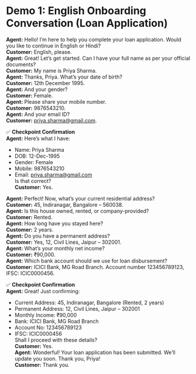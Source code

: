 # Demo 1: English Onboarding Conversation (Loan Application)

**Agent:** Hello! I’m here to help you complete your loan application. Would you like to continue in English or Hindi?  
**Customer:** English, please.  
**Agent:** Great! Let’s get started. Can I have your full name as per your official documents?  
**Customer:** My name is Priya Sharma.  
**Agent:** Thanks, Priya. What’s your date of birth?  
**Customer:** 12th December 1995.  
**Agent:** And your gender?  
**Customer:** Female.  
**Agent:** Please share your mobile number.  
**Customer:** 9876543210.  
**Agent:** And your email ID?  
**Customer:** priya.sharma@gmail.com.  

✅ **Checkpoint Confirmation**  
**Agent:** Here’s what I have:  
- Name: Priya Sharma  
- DOB: 12-Dec-1995  
- Gender: Female  
- Mobile: 9876543210  
- Email: priya.sharma@gmail.com  
Is that correct?  
**Customer:** Yes.  

**Agent:** Perfect! Now, what’s your current residential address?  
**Customer:** 45, Indiranagar, Bangalore – 560038.  
**Agent:** Is this house owned, rented, or company-provided?  
**Customer:** Rented.  
**Agent:** How long have you stayed here?  
**Customer:** 2 years.  
**Agent:** Do you have a permanent address?  
**Customer:** Yes, 12, Civil Lines, Jaipur – 302001.  
**Agent:** What’s your monthly net income?  
**Customer:** ₹90,000.  
**Agent:** Which bank account should we use for loan disbursement?  
**Customer:** ICICI Bank, MG Road Branch. Account number 123456789123, IFSC: ICIC0000456.  

✅ **Checkpoint Confirmation**  
**Agent:** Great! Just confirming:  
- Current Address: 45, Indiranagar, Bangalore (Rented, 2 years)  
- Permanent Address: 12, Civil Lines, Jaipur – 302001  
- Monthly Income: ₹90,000  
- Bank: ICICI Bank, MG Road Branch  
- Account No: 123456789123  
- IFSC: ICIC0000456  
Shall I proceed with these details?  
**Customer:** Yes.  
**Agent:** Wonderful! Your loan application has been submitted. We’ll update you soon. Thank you, Priya!  
**Customer:** Thank you.  
